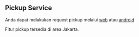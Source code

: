 ## Pickup Service

Anda dapat melakukan request pickup melalui [web](web.md) atau [android](android.md)

Fitur pickup tersedia di area Jakarta.



